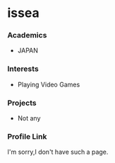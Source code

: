 # issea

### Academics

- JAPAN

### Interests

- Playing Video Games

### Projects

- Not any


### Profile Link

I'm sorry,I don't have such a page.
